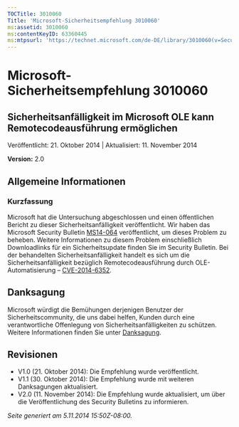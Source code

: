 ```yaml
---
TOCTitle: 3010060
Title: 'Microsoft-Sicherheitsempfehlung 3010060'
ms:assetid: 3010060
ms:contentKeyID: 63360445
ms:mtpsurl: 'https://technet.microsoft.com/de-DE/library/3010060(v=Security.10)'
---
```


Microsoft-Sicherheitsempfehlung 3010060
=======================================

Sicherheitsanfälligkeit im Microsoft OLE kann Remotecodeausführung ermöglichen
------------------------------------------------------------------------------

Veröffentlicht: 21. Oktober 2014 | Aktualisiert: 11. November 2014

**Version:** 2.0

Allgemeine Informationen
------------------------

### Kurzfassung

Microsoft hat die Untersuchung abgeschlossen und einen öffentlichen Bericht zu dieser Sicherheitsanfälligkeit veröffentlicht. Wir haben das Microsoft Security Bulletin [MS14-064](https://go.microsoft.com/fwlink/?linkid=518106) veröffentlicht, um dieses Problem zu beheben. Weitere Informationen zu diesem Problem einschließlich Downloadlinks für ein Sicherheitsupdate finden Sie im Security Bulletin. Bei der behandelten Sicherheitsanfälligkeit handelt es sich um die Sicherheitsanfälligkeit bezüglich Remotecodeausführung durch OLE-Automatisierung – [CVE-2014-6352](https://www.cve.mitre.org/cgi-bin/cvename.cgi?name=cve-2014-6352). 

Danksagung
----------

Microsoft würdigt die Bemühungen derjenigen Benutzer der Sicherheitscommunity, die uns dabei helfen, Kunden durch eine verantwortliche Offenlegung von Sicherheitsanfälligkeiten zu schützen. Weitere Informationen finden Sie unter [Danksagung](https://technet.microsoft.com/de-de/library/security/dn820091.aspx).

Revisionen
----------

-   V1.0 (21. Oktober 2014): Die Empfehlung wurde veröffentlicht.
-   V1.1 (30. Oktober 2014): Die Empfehlung wurde mit weiteren Danksagungen aktualisiert.
-   V2.0 (11. November 2014): Die Empfehlung wurde aktualisiert, um über die Veröffentlichung des Security Bulletins zu informieren.

*Seite generiert am 5.11.2014 15:50Z-08:00.*
